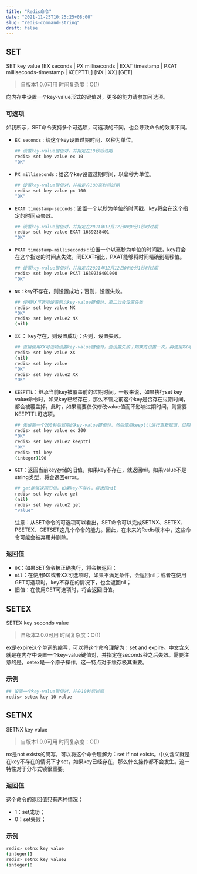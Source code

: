 ```yaml
---
title: "Redis命令"
date: "2021-11-25T10:25:25+08:00"
slug: "redis-command-string"
draft: false
---
```


## SET

SET key value [EX seconds | PX milliseconds | EXAT timestamp | PXAT milliseconds-timestamp | KEEPTTL] [NX | XX] [GET]

> 自版本1.0.0可用
> 时间复杂度：O(1)


向内存中设置一个key-value形式的键值对，更多的能力请参加可选项。

### 可选项
如我所示，SET命令支持多个可选项，可选项的不同，也会导致命令的效果不同。
* `EX seconds` : 给这个key设置过期时间，以秒为单位。

  ```bash
  ## 设置key-value键值对，并指定在10秒后过期
  redis> set key value ex 10
  "OK"
  ```

* `PX milliseconds` : 给这个key设置过期时间，以毫秒为单位。

  ```bash
  ## 设置key-value键值对，并指定在100毫秒后过期
  redis> set key value px 100
  "OK"
  ```

* `EXAT timestamp-seconds` :  设置一个以秒为单位的时间戳，key将会在这个指定的时间点失效。

  ```bash
  ## 设置key-value键值对，并指定在2021年12月12日0时0分1秒时过期
  redis> set key value EXAT 1639238401
  "OK"
  ```

* `PXAT timestamp-milliseconds` : 设置一个以毫秒为单位的时间戳，key将会在这个指定的时间点失效。同EXAT相比，PXAT能够将时间精确到毫秒值。

  ```bash
  ## 设置key-value键值对，并指定在2021年12月12日0时0分1秒时过期
  redis> set key value PXAT 1639238401000
  "OK"
  ```

* `NX` : key不存在，则设置成功；否则，设置失败。

  ```bash
  ## 使用NX可选项设置两次key-value键值对，第二次会设置失败
  redis> set key value NX
  "OK"
  redis> set key value2 NX
  (nil)
  ```

* `XX` ： key存在，则设置成功；否则，设置失败。

  ```bash
  ## 直接使用XX可选项设置key-value键值对，会设置失败；如果先设置一次，再使用XX可选项，则会设置成功
  redis> set key value XX
  (nil)
  redis> set key value
  "OK"
  redis> set key value2 XX
  "OK"
  ```

* `KEEPTTL`：继承当前key被覆盖前的过期时间。一般来说，如果执行set key value命令时，如果key已经存在，那么不管之前这个key是否存在过期时间，都会被覆盖掉。此时，如果需要仅仅修改value值而不影响过期时间，则需要KEEPTTL可选项。

  ```bash
  ## 先设置一个200秒后过期的key-value键值对，然后使用keepttl进行重新赋值，过期时间不变
  redis> set key value ex 200
  "OK"
  redis> set key value2 keepttl
  "OK"
  redis> ttl key
  (integer)190
  ```

* `GET`：返回当前key存储的旧值，如果key不存在，就返回nil。如果value不是string类型，将会返回error。

  ```bash
  ## get能够返回旧值，如果key不存在，将返回nil
  redis> set key value get
  (nil)
  redis> set key value2 get
  "value"
  ```
  
  注意：从SET命令的可选项可以看出，SET命令可以完成SETNX、SETEX、PSETEX、GETSET这几个命令的能力。因此，在未来的Redis版本中，这些命令可能会被弃用并删除。

### 返回值

* `OK`：如果SET命令被正确执行，将会被返回；
* `nil`：在使用NX或者XX可选项时，如果不满足条件，会返回nil；或者在使用GET可选项时，key不存在的情况下，也会返回nil；
* 旧值：在使用GET可选项时，将会返回旧值。

## SETEX

SETEX key seconds value

> 自版本2.0.0可用
> 时间复杂度：O(1)

ex是expire这个单词的缩写，可以将这个命令理解为：set and expire。中文含义就是在内存中设置一个key-value键值对，并指定在seconds秒之后失效。需要注意的是，setex是一个原子操作，这一特点对于缓存极其重要。

### 示例

```bash
## 设置一个key-value键值对，并在10秒后过期
redis> setex key 10 value
```

## SETNX

SETNX key value

> 自版本1.0.0可用
> 时间复杂度：O(1)

nx是not exists的简写，可以将这个命令理解为：set if not exists。中文含义就是在key不存在的情况下才set，如果key已经存在，那么什么操作都不会发生。这一特性对于分布式锁很重要。

### 返回值

这个命令的返回值只有两种情况：

* 1：set成功；
* 0：set失败；

### 示例

```bash
redis> setnx key value
(integer)1
redis> setnx key value2
(integer)0
```

